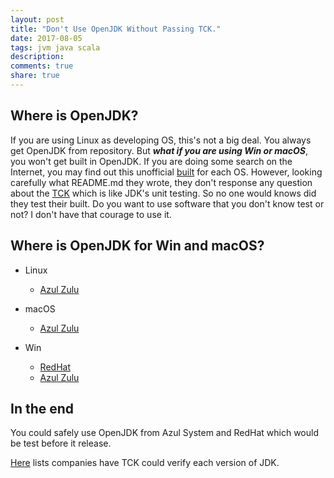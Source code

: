 ```yaml
---
layout: post
title: "Don't Use OpenJDK Without Passing TCK."
date: 2017-08-05
tags: jvm java scala
description: 
comments: true
share: true
---
```


## Where is OpenJDK?

If you are using Linux as developing OS, this's not a big deal. You always get OpenJDK from repository. But ***what if you are using Win or macOS***, you won't get built in OpenJDK. If you are doing some search on the Internet, you may find out this unofficial [built](https://github.com/ojdkbuild/ojdkbuild) for each OS. However, looking carefully what README.md they wrote, they don't response any question about the [TCK](https://en.wikipedia.org/wiki/Technology_Compatibility_Kit) which is like JDK's unit testing. So no one would knows did they test their built. Do you want to use software that you don't know test or not? I don't have that courage to use it.

## Where is OpenJDK for Win and macOS?

* Linux
    * [Azul Zulu](https://www.azul.com/downloads/zulu/zulu-linux/)

* macOS
    * [Azul Zulu](http://www.azul.com/downloads/zulu/zulu-mac/)

* Win
    * [RedHat](https://developers.redhat.com/products/openjdk)
    * [Azul Zulu](http://www.azul.com/downloads/zulu/zulu-windows/)

## In the end

You could safely use OpenJDK from Azul System and RedHat which would be test before it release.

[Here](http://openjdk.java.net/groups/conformance/JckAccess/jck-access.html) lists companies have TCK could verify each version of JDK.
